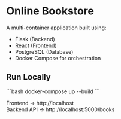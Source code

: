 # Online Bookstore

A multi-container application built using:
- Flask (Backend)
- React (Frontend)
- PostgreSQL (Database)
- Docker Compose for orchestration

## Run Locally
\`\`\`bash
docker-compose up --build
\`\`\`

Frontend → http://localhost  
Backend API → http://localhost:5000/books
